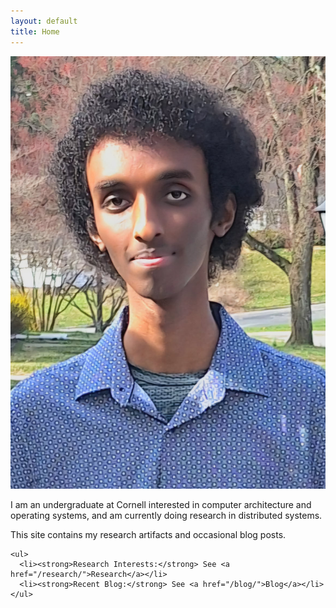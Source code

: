 ```yaml
---
layout: default
title: Home
---
```


<div class="profile-section">
  <div class="profile-image">
    <img src="assets/images/profile.jpg" alt="Profile photo" />
  </div>
  <div class="profile-text">
    <p>
    I am an undergraduate at Cornell interested in computer architecture and operating systems,
    and am currently doing research in distributed systems.
    </p>
    <p>This site contains my research artifacts and occasional blog posts.</p>
    
    <ul>
      <li><strong>Research Interests:</strong> See <a href="/research/">Research</a></li>
      <li><strong>Recent Blog:</strong> See <a href="/blog/">Blog</a></li>
    </ul>
  </div>
</div>

